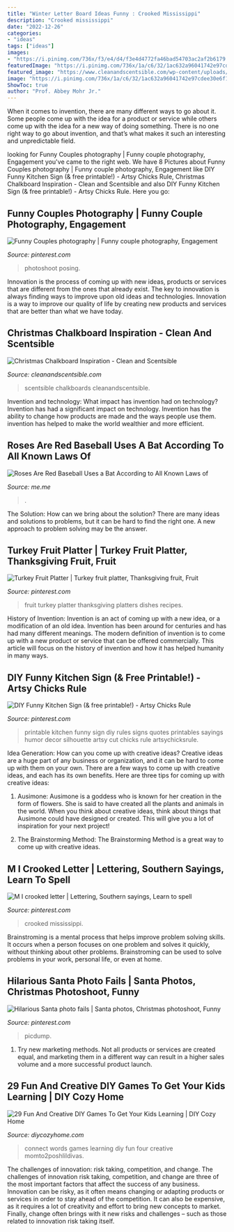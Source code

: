 ```yaml
---
title: "Winter Letter Board Ideas Funny : Crooked Mississippi"
description: "Crooked mississippi"
date: "2022-12-26"
categories:
- "ideas"
tags: ["ideas"]
images:
- "https://i.pinimg.com/736x/f3/e4/d4/f3e4d4772fa46bad54703ac2af2b6179.jpg"
featuredImage: "https://i.pinimg.com/736x/1a/c6/32/1ac632a96041742e97cdee30e6f1a5fe--turkey-fruit-platter-fruit-platters.jpg"
featured_image: "https://www.cleanandscentsible.com/wp-content/uploads/2015/11/Christmas-Chalkboard-Inspiration1.jpg"
image: "https://i.pinimg.com/736x/1a/c6/32/1ac632a96041742e97cdee30e6f1a5fe--turkey-fruit-platter-fruit-platters.jpg"
ShowToc: true
author: "Prof. Abbey Mohr Jr."
---
```



When it comes to invention, there are many different ways to go about it. Some people come up with the idea for a product or service while others come up with the idea for a new way of doing something. There is no one right way to go about invention, and that’s what makes it such an interesting and unpredictable field.

	

		
looking for Funny Couples photography | Funny couple photography, Engagement you've came to the right web. We have 8 Pictures about Funny Couples photography | Funny couple photography, Engagement like DIY Funny Kitchen Sign (&amp; free printable!) - Artsy Chicks Rule, Christmas Chalkboard Inspiration - Clean and Scentsible and also DIY Funny Kitchen Sign (&amp; free printable!) - Artsy Chicks Rule. Here you go:
		
    
## Funny Couples Photography | Funny Couple Photography, Engagement

<img loading=lazy src="https://i.pinimg.com/736x/21/e6/e0/21e6e0dc1594baa2280c1facd9025155.jpg" onerror="this.onerror=null;this.src='https://tse2.mm.bing.net/th?id=OIP.VWK9-J7NSu1XOLd8hhAlSgHaLH&amp;pid=15.1';" alt="Funny Couples photography | Funny couple photography, Engagement">

_Source: pinterest.com_

>photoshoot posing. 

	

Innovation is the process of coming up with new ideas, products or services that are different from the ones that already exist. The key to innovation is always finding ways to improve upon old ideas and technologies. Innovation is a way to improve our quality of life by creating new products and services that are better than what we have today.

    
## Christmas Chalkboard Inspiration - Clean And Scentsible

<img loading=lazy src="https://www.cleanandscentsible.com/wp-content/uploads/2015/11/Christmas-Chalkboard-Inspiration1.jpg" onerror="this.onerror=null;this.src='https://tse3.mm.bing.net/th?id=OIP.JfjQe9UAKpqU8jCLc_ooxwHaKD&amp;pid=15.1';" alt="Christmas Chalkboard Inspiration - Clean and Scentsible">

_Source: cleanandscentsible.com_

>scentsible chalkboards cleanandscentsible. 

	

Invention and technology: What impact has invention had on technology?
Invention has had a significant impact on technology. Invention has the ability to change how products are made and the ways people use them. invention has helped to make the world wealthier and more efficient.

    
## Roses Are Red Baseball Uses A Bat According To All Known Laws Of

<img loading=lazy src="https://pics.me.me/thumb_roses-are-red-baseball-uses-a-bat-according-to-all-63455963.png" onerror="this.onerror=null;this.src='https://tse3.mm.bing.net/th?id=OIP.3I6LkJVJfM7f2mk8r3QeGQAAAA&amp;pid=15.1';" alt="Roses Are Red Baseball Uses a Bat According to All Known Laws of">

_Source: me.me_

>. 

	

The Solution: How can we bring about the solution?
There are many ideas and solutions to problems, but it can be hard to find the right one. A new approach to problem solving may be the answer.

    
## Turkey Fruit Platter | Turkey Fruit Platter, Thanksgiving Fruit, Fruit

<img loading=lazy src="https://i.pinimg.com/736x/1a/c6/32/1ac632a96041742e97cdee30e6f1a5fe--turkey-fruit-platter-fruit-platters.jpg" onerror="this.onerror=null;this.src='https://tse3.mm.bing.net/th?id=OIP.CGJu2xVwLDtCssJoHnnbqQDhEs&amp;pid=15.1';" alt="Turkey Fruit Platter | Turkey fruit platter, Thanksgiving fruit, Fruit">

_Source: pinterest.com_

>fruit turkey platter thanksgiving platters dishes recipes. 

	

History of Invention:
Invention is an act of coming up with a new idea, or a modification of an old idea. Invention has been around for centuries and has had many different meanings. The modern definition of invention is to come up with a new product or service that can be offered commercially. This article will focus on the history of invention and how it has helped humanity in many ways.

    
## DIY Funny Kitchen Sign (&amp; Free Printable!) - Artsy Chicks Rule

<img loading=lazy src="https://i.pinimg.com/736x/f3/e4/d4/f3e4d4772fa46bad54703ac2af2b6179.jpg" onerror="this.onerror=null;this.src='https://tse3.mm.bing.net/th?id=OIP.e9Bej7Q3zgLzuo8DuKYezwHaO0&amp;pid=15.1';" alt="DIY Funny Kitchen Sign (&amp; free printable!) - Artsy Chicks Rule">

_Source: pinterest.com_

>printable kitchen funny sign diy rules signs quotes printables sayings humor decor silhouette artsy cut chicks rule artsychicksrule. 

	

Idea Generation: How can you come up with creative ideas?
Creative ideas are a huge part of any business or organization, and it can be hard to come up with them on your own. There are a few ways to come up with creative ideas, and each has its own benefits. Here are three tips for coming up with creative ideas:
1. Ausimone: Ausimone is a goddess who is known for her creation in the form of flowers. She is said to have created all the plants and animals in the world. When you think about creative ideas, think about things that Ausimone could have designed or created. This will give you a lot of inspiration for your next project!

2. The Brainstorming Method: The Brainstorming Method is a great way to come up with creative ideas.

    
## M I Crooked Letter | Lettering, Southern Sayings, Learn To Spell

<img loading=lazy src="https://i.pinimg.com/736x/c3/4c/b1/c34cb1047741b00d7fecfd1a0ca3e209--letter-i-southern-quotes.jpg" onerror="this.onerror=null;this.src='https://tse3.mm.bing.net/th?id=OIP.4So6zaD5mYL4tDEL4SOUvwHaJ6&amp;pid=15.1';" alt="M I crooked letter | Lettering, Southern sayings, Learn to spell">

_Source: pinterest.com_

>crooked mississippi. 

	

Brainstroming is a mental process that helps improve problem solving skills. It occurs when a person focuses on one problem and solves it quickly, without thinking about other problems. Brainstroming can be used to solve problems in your work, personal life, or even at home.

    
## Hilarious Santa Photo Fails | Santa Photos, Christmas Photoshoot, Funny

<img loading=lazy src="https://i.pinimg.com/736x/16/f7/41/16f74105c24c153550371c35b17130c8.jpg" onerror="this.onerror=null;this.src='https://tse3.mm.bing.net/th?id=OIP.h_uKaOShZ4v9kV1mpuMclgHaHa&amp;pid=15.1';" alt="Hilarious Santa photo fails | Santa photos, Christmas photoshoot, Funny">

_Source: pinterest.com_

>picdump. 

	

1. Try new marketing methods. Not all products or services are created equal, and marketing them in a different way can result in a higher sales volume and a more successful product launch.

    
## 29 Fun And Creative DIY Games To Get Your Kids Learning | DIY Cozy Home

<img loading=lazy src="http://diycozyhome.com/wp-content/uploads/2015/12/connect-four-words.jpg" onerror="this.onerror=null;this.src='https://tse1.mm.bing.net/th?id=OIP.-ux4mP4bGPKOyVEoKHOE3QHaKr&amp;pid=15.1';" alt="29 Fun And Creative DIY Games To Get Your Kids Learning | DIY Cozy Home">

_Source: diycozyhome.com_

>connect words games learning diy fun four creative momto2poshlildivas. 

	

The challenges of innovation: risk taking, competition, and change.
The challenges of innovation risk taking, competition, and change are three of the most important factors that affect the success of any business. Innovation can be risky, as it often means changing or adapting products or services in order to stay ahead of the competition. It can also be expensive, as it requires a lot of creativity and effort to bring new concepts to market. Finally, change often brings with it new risks and challenges – such as those related to innovation risk taking itself.

